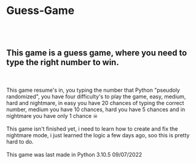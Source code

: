 <H1>Guess-Game</H1>
<br>
<br>
<h2>This game is a guess game, where you need to type the right number to win.</h2>
<br>
<br>
This game resume's in, you typing the number that Python "pseudoly randomized", you have four difficulty's to play the game, easy, medium, hard and nightmare, in easy you have 20 chances of typing the correct number, medium you have 10 chances, hard you have 5 chances and in nightmare you have only 1 chance ☠
<br>
<br>
This game isn't finished yet, i need to learn how to create and fix the nightmare mode, i just learned the logic a few days ago, soo this is pretty hard to do.
<br>
<br>
This game was last made in Python 3.10.5 09/07/2022
